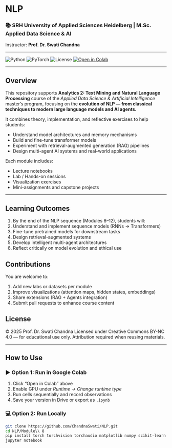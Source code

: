 # NLP
### 📚 SRH University of Applied Sciences Heidelberg | M.Sc. Applied Data Science & AI  
Instructor: **Prof. Dr. Swati Chandna**

---

![Python](https://img.shields.io/badge/python-3.10-blue.svg)
![PyTorch](https://img.shields.io/badge/pytorch-2.2+-orange.svg)
![License](https://img.shields.io/badge/license-CC--BY--NC%204.0-green)
[![Open in Colab](https://colab.research.google.com/assets/colab-badge.svg)](https://colab.research.google.com/github/ChandnaSwati/NLP)

---


## Overview

This repository supports **Analytics 2: Text Mining and Natural Language Processing** course of the *Applied Data Science & Artificial Intelligence* master’s program, focusing on the **evolution of NLP — from classical techniques to modern large language models and AI agents.**

It combines theory, implementation, and reflective exercises to help students:
- Understand model architectures and memory mechanisms  
- Build and fine-tune transformer models  
- Experiment with retrieval-augmented generation (RAG) pipelines  
- Design multi-agent AI systems and real-world applications  

Each module includes:
- Lecture notebooks  
- Lab / Hands-on sessions  
- Visualization exercises  
- Mini-assignments and capstone projects  

---

##  Learning Outcomes 
1. By the end of the NLP sequence (Modules 8–12), students will:
2. Understand and implement sequence models (RNNs → Transformers)
3. Fine-tune pretrained models for downstream tasks
4. Design retrieval-augmented systems
5. Develop intelligent multi-agent architectures
6. Reflect critically on model evolution and ethical use

## Contributions
You are welcome to:
1. Add new labs or datasets per module
2. Improve visualizations (attention maps, hidden states, embeddings)
3. Share extensions (RAG + Agents integration)
4. Submit pull requests to enhance course content

## License
© 2025 Prof. Dr. Swati Chandna
Licensed under Creative Commons BY-NC 4.0 — for educational use only.
Attribution required when reusing materials.





---
##  How to Use

### ▶️ Option 1: Run in Google Colab
1. Click “Open in Colab” above  
2. Enable GPU under *Runtime → Change runtime type*  
3. Run cells sequentially and record observations  
4. Save your version in Drive or export as `.ipynb`

### 💻 Option 2: Run Locally
```bash
git clone https://github.com/ChandnaSwati/NLP.git
cd NLP/Module\\ 8
pip install torch torchvision torchaudio matplotlib numpy scikit-learn torchtext jupyter
jupyter notebook

